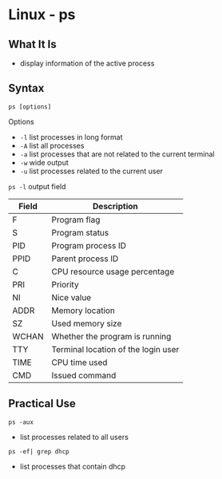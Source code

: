 # Linux - ps

## What It Is

- display information of the active process

## Syntax

`ps [options]`

Options

- `-l` list processes in long format
- `-A` list all processes
- `-a` list processes that are not related to the current terminal
- `-w` wide output
- `-u` list processes related to the current user

`ps -l` output field

| Field | Description                         |
| ----- | ----------------------------------- |
| F     | Program flag                        |
| S     | Program status                      |
| PID   | Program process ID                  |
| PPID  | Parent process ID                   |
| C     | CPU resource usage percentage       |
| PRI   | Priority                            |
| NI    | Nice value                          |
| ADDR  | Memory location                     |
| SZ    | Used memory size                    |
| WCHAN | Whether the program is running      |
| TTY   | Terminal location of the login user |
| TIME  | CPU time used                       |
| CMD   | Issued command                      |

## Practical Use

`ps -aux`

- list processes related to all users

`ps -ef| grep dhcp`

- list processes that contain dhcp
